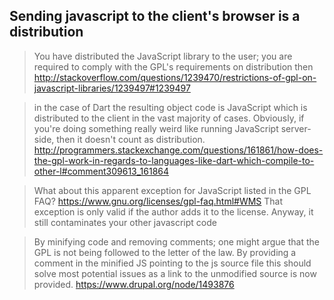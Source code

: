 ## Sending javascript to the client's browser is a distribution

> You have distributed the JavaScript library to the user; you are required to comply with the GPL's requirements on distribution then
> http://stackoverflow.com/questions/1239470/restrictions-of-gpl-on-javascript-libraries/1239497#1239497

> in the case of Dart the resulting object code is JavaScript which is distributed to the client in the vast majority of cases. Obviously, if you're doing something really weird like running JavaScript server-side, then it doesn't count as distribution.
> http://programmers.stackexchange.com/questions/161861/how-does-the-gpl-work-in-regards-to-languages-like-dart-which-compile-to-other-l#comment309613_161864

> What about this apparent exception for JavaScript listed in the GPL FAQ? https://www.gnu.org/licenses/gpl-faq.html#WMS
> That exception is only valid if the author adds it to the license. Anyway, it still contaminates your other javascript code

> By minifying code and removing comments; one might argue that the GPL is not being followed to the letter of the law. By providing a comment in the minified JS pointing to the js source file this should solve most potential issues as a link to the unmodified source is now provided.
> https://www.drupal.org/node/1493876
